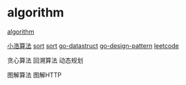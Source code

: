 # algorithm

[algorithm](https://mp.weixin.qq.com/s?__biz=Mzg2NzA4MTkxNQ==&mid=2247486800&idx=2&sn=62e0d496696cec4db06b04048f11c04c&chksm=ce404684f937cf923c152ad4aba10a75fb3225651d68cb7b45a6f95adce45a8742c63e8d5a1e&scene=18#wechat_redirect)

[小浩算法](https://mp.weixin.qq.com/s?__biz=MzI2NjI5MzU2Nw==&mid=2247484549&idx=1&sn=c387404447d1bdc53b87dd8b8278e74b&chksm=ea911cd5dde695c3ecf495541a1414f72ad6cbe73dccc0c00a1110ada208158d6ab64eca73b5&scene=126&sessionid=1586142425&key=988d6e79394f42a019c85e1228bbdf870dbdda821f71a926eca92191fa2220197ef35a13f7abdfaa1cea17c1e38a262123ef6180d5e1715772b61a8777cbd4c57acc663af77c048e7287e840b3a25184&ascene=1&uin=MjYyMTk4OTk4NA%3D%3D&devicetype=Windows+10&version=62080079&lang=zh_CN&exportkey=AdpkGNPWRldNMnwbIUl%2Fpls%3D&pass_ticket=lQAWetcq%2FBgmBxKBy4fz6Tyjk3sE9miyMZskb1S9Mc%2B6V5FmHAuwBL3Dgi2K%2Bph7)
[sort](https://mp.weixin.qq.com/s?__biz=Mzg2NzA4MTkxNQ==&mid=2247485120&amp;idx=3&amp;sn=e94698ff2c0864fe10ab71bebe3a02fa&source=41#wechat_redirect)
[sort](https://studygolang.com/articles/28143#reply0)
[go-datastruct](https://goa.lenggirl.com/)
[go-design-pattern](https://gitee.com/git_sailor/golang-design-pattern)
[leetcode](https://github.com/Bingjian-Zhu/My-LeetCode-Go)

贪心算法
回溯算法
动态规划

图解算法
图解HTTP
